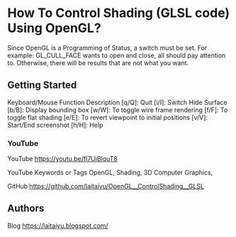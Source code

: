 # How To Control Shading (GLSL code) Using OpenGL?

Since OpenGL is a Programming of Status, a switch must be set. For example: GL_CULL_FACE wants to open and close, all should pay attention to. Otherwise, there will be results that are not what you want.

## Getting Started

Keyboard/Mouse Function Description
[q/Q]: Quit
[i/I]: Switch Hide Surface
[b/B]: Display bounding box
[w/W]: To toggle wire frame rendering
[f/F]: To toggle flat shading
[e/E]: To revert viewpoint to initial positions
[v/V]: Start/End screenshot
[h/H]: Help

### YouTube

YouTube
https://youtu.be/fl7UiBlquT8

YouTube Keywords or Tags
OpenGL, Shading, 3D Computer Graphics, 

GitHub
https://github.com/laitaiyu/OpenGL__ControlShading__GLSL

## Authors

Blog
https://laitaiyu.blogspot.com/

